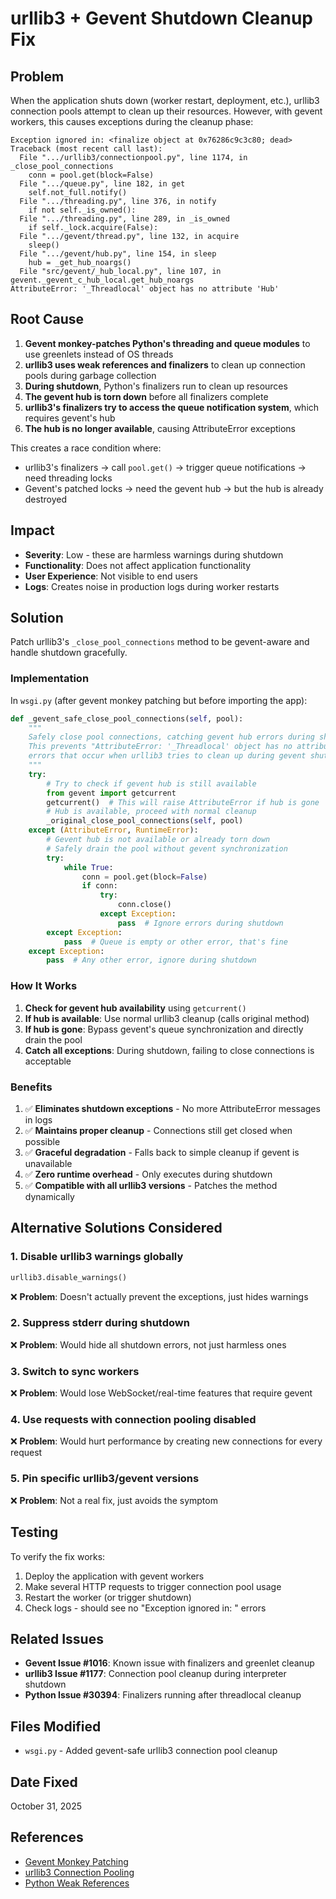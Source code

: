 # urllib3 + Gevent Shutdown Cleanup Fix

## Problem

When the application shuts down (worker restart, deployment, etc.), urllib3 connection pools attempt to clean up their resources. However, with gevent workers, this causes exceptions during the cleanup phase:

```
Exception ignored in: <finalize object at 0x76286c9c3c80; dead>
Traceback (most recent call last):
  File ".../urllib3/connectionpool.py", line 1174, in _close_pool_connections
    conn = pool.get(block=False)
  File ".../queue.py", line 182, in get
    self.not_full.notify()
  File ".../threading.py", line 376, in notify
    if not self._is_owned():
  File ".../threading.py", line 289, in _is_owned
    if self._lock.acquire(False):
  File ".../gevent/thread.py", line 132, in acquire
    sleep()
  File ".../gevent/hub.py", line 154, in sleep
    hub = _get_hub_noargs()
  File "src/gevent/_hub_local.py", line 107, in gevent._gevent_c_hub_local.get_hub_noargs
AttributeError: '_Threadlocal' object has no attribute 'Hub'
```

## Root Cause

1. **Gevent monkey-patches Python's threading and queue modules** to use greenlets instead of OS threads
2. **urllib3 uses weak references and finalizers** to clean up connection pools during garbage collection
3. **During shutdown**, Python's finalizers run to clean up resources
4. **The gevent hub is torn down** before all finalizers complete
5. **urllib3's finalizers try to access the queue notification system**, which requires gevent's hub
6. **The hub is no longer available**, causing AttributeError exceptions

This creates a race condition where:
- urllib3's finalizers → call `pool.get()` → trigger queue notifications → need threading locks
- Gevent's patched locks → need the gevent hub → but the hub is already destroyed

## Impact

- **Severity**: Low - these are harmless warnings during shutdown
- **Functionality**: Does not affect application functionality
- **User Experience**: Not visible to end users
- **Logs**: Creates noise in production logs during worker restarts

## Solution

Patch urllib3's `_close_pool_connections` method to be gevent-aware and handle shutdown gracefully.

### Implementation

In `wsgi.py` (after gevent monkey patching but before importing the app):

```python
def _gevent_safe_close_pool_connections(self, pool):
    """
    Safely close pool connections, catching gevent hub errors during shutdown.
    This prevents "AttributeError: '_Threadlocal' object has no attribute 'Hub'"
    errors that occur when urllib3 tries to clean up during gevent shutdown.
    """
    try:
        # Try to check if gevent hub is still available
        from gevent import getcurrent
        getcurrent()  # This will raise AttributeError if hub is gone
        # Hub is available, proceed with normal cleanup
        _original_close_pool_connections(self, pool)
    except (AttributeError, RuntimeError):
        # Gevent hub is not available or already torn down
        # Safely drain the pool without gevent synchronization
        try:
            while True:
                conn = pool.get(block=False)
                if conn:
                    try:
                        conn.close()
                    except Exception:
                        pass  # Ignore errors during shutdown
        except Exception:
            pass  # Queue is empty or other error, that's fine
    except Exception:
        pass  # Any other error, ignore during shutdown
```

### How It Works

1. **Check for gevent hub availability** using `getcurrent()`
2. **If hub is available**: Use normal urllib3 cleanup (calls original method)
3. **If hub is gone**: Bypass gevent's queue synchronization and directly drain the pool
4. **Catch all exceptions**: During shutdown, failing to close connections is acceptable

### Benefits

1. ✅ **Eliminates shutdown exceptions** - No more AttributeError messages in logs
2. ✅ **Maintains proper cleanup** - Connections still get closed when possible
3. ✅ **Graceful degradation** - Falls back to simple cleanup if gevent is unavailable
4. ✅ **Zero runtime overhead** - Only executes during shutdown
5. ✅ **Compatible with all urllib3 versions** - Patches the method dynamically

## Alternative Solutions Considered

### 1. Disable urllib3 warnings globally
```python
urllib3.disable_warnings()
```
❌ **Problem**: Doesn't actually prevent the exceptions, just hides warnings

### 2. Suppress stderr during shutdown
❌ **Problem**: Would hide all shutdown errors, not just harmless ones

### 3. Switch to sync workers
❌ **Problem**: Would lose WebSocket/real-time features that require gevent

### 4. Use requests with connection pooling disabled
❌ **Problem**: Would hurt performance by creating new connections for every request

### 5. Pin specific urllib3/gevent versions
❌ **Problem**: Not a real fix, just avoids the symptom

## Testing

To verify the fix works:

1. Deploy the application with gevent workers
2. Make several HTTP requests to trigger connection pool usage
3. Restart the worker (or trigger shutdown)
4. Check logs - should see no "Exception ignored in: <finalize object>" errors

## Related Issues

- **Gevent Issue #1016**: Known issue with finalizers and greenlet cleanup
- **urllib3 Issue #1177**: Connection pool cleanup during interpreter shutdown
- **Python Issue #30394**: Finalizers running after threadlocal cleanup

## Files Modified

- `wsgi.py` - Added gevent-safe urllib3 connection pool cleanup

## Date Fixed

October 31, 2025

## References

- [Gevent Monkey Patching](https://www.gevent.org/api/gevent.monkey.html)
- [urllib3 Connection Pooling](https://urllib3.readthedocs.io/en/latest/advanced-usage.html#connection-pooling)
- [Python Weak References](https://docs.python.org/3/library/weakref.html#weakref.finalize)


